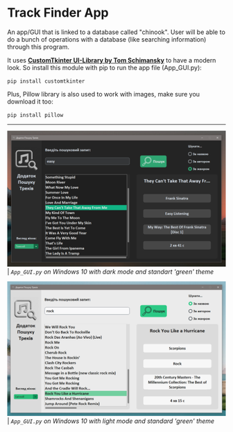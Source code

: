 # Track Finder App

 An app/GUI that is linked to a database called "chinook". User will be able to do a bunch of operations with a database (like searching information) through this program. 
 
 It uses [**CustomTkinter UI-Library by Tom Schimansky**](https://github.com/TomSchimansky/CustomTkinter) to have a modern look. So install this module with pip to run the app file (App_GUI.py):
```
pip install customtkinter
```
 Plus, Pillow library is also used to work with images, make sure you download it too:
```
pip install pillow
```

---

![](GUI_Dark.png)
| _`App_GUI.py` on Windows 10 with dark mode and standart 'green' theme_

![](GUI_Light.png)
| _`App_GUI.py` on Windows 10 with light mode and standard 'green' theme_
